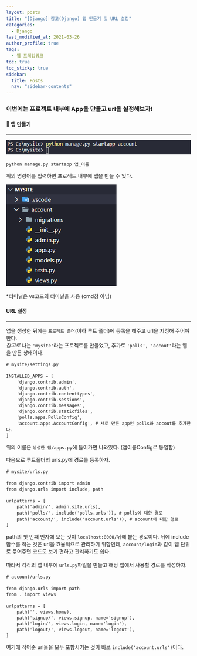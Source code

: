 ```yaml
---
layout: posts
title: "[Django] 장고(Django) 앱 만들기 및 URL 설정"
categories:
  - Django
last_modified_at: 2021-03-26
author_profile: true
tags:
  - 웹 프레임워크
toc: true
toc_sticky: true
sidebar:
  title: Posts
  nav: "sidebar-contents"
---
```


### 이번에는 프로젝트 내부에 App을 만들고 url을 설정해보자!


#### 🌱 앱 만들기

-----

![Django](/assets/image/django_app.PNG)

```
python manage.py startapp 앱_이름
```
위의 명령어를 입력하면 프로젝트 내부에 앱을 만들 수 있다.

![Django](/assets/image/django_app2.PNG)

*터미널은 vs코드의 터미널을 사용 (cmd창 아님)


#### URL 설정

-----

앱을 생성한 뒤에는 ```프로젝트 폴더```(이하 루트 폴더)에 등록을 해주고 url을 지정해 주어야 한다.
<br>
_참고로_ 나는 ```'mysite'```라는 프로젝트를 만들었고, 추가로 ```'polls', 'accout'```라는 앱을 만든 상태이다.

```django
# mysite/settings.py

INSTALLED_APPS = [
    'django.contrib.admin',
    'django.contrib.auth',
    'django.contrib.contenttypes',
    'django.contrib.sessions',
    'django.contrib.messages',
    'django.contrib.staticfiles',
    'polls.apps.PollsConfig',
    'account.apps.AccountConfig', # 새로 만든 app인 polls와 accout를 추가한다.
]
```

위의 이름은 ```생성한 앱/apps.py```에 들어가면 나와있다. (앱이름Config로 동일함)

다음으로 루트폴더의 urls.py에 경로를 등록하자.

```django
# mysite/urls.py

from django.contrib import admin
from django.urls import include, path

urlpatterns = [
    path('admin/', admin.site.urls),
    path('polls/', include('polls.urls')), # polls에 대한 경로
    path('account/', include('account.urls')), # account에 대한 경로
]
```

path의 첫 번째 인자에 오는 것이 ```localhost:8000/```뒤에 붙는 경로이다. 뒤에 include함수를 적는 것은
url을 효율적으로 관리하기 위함인데, ```account/login```과 같이 앱 단위로 묶어주면 코드도 보기 편하고 관리하기도 쉽다.
<br><br>
따라서 각각의 앱 내부에 ```urls.py```파일을 만들고 해당 앱에서 사용할 경로를 작성하자.
```django
# account/urls.py

from django.urls import path
from . import views

urlpatterns = [
    path('', views.home),
    path('signup/', views.signup, name='signup'),
    path('login/', views.login, name='login'),
    path('logout/', views.logout, name='logout'),
]
```
여기에 적어준 url들을 모두 포함시키는 것이 바로 ```include('account.urls')```이다.
